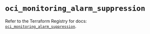 # `oci_monitoring_alarm_suppression`

Refer to the Terraform Registry for docs: [`oci_monitoring_alarm_suppression`](https://registry.terraform.io/providers/oracle/oci/7.19.0/docs/resources/monitoring_alarm_suppression).
